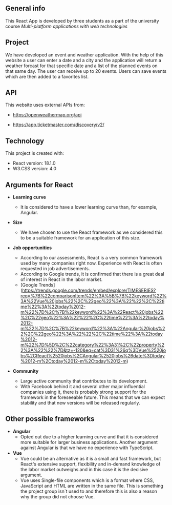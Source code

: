 ## General info
This React App is developed by three students as a part of the university course *Multi-platform applications with web technologies* 

## Project
We have developed an event and weather application. With the help of this website a user can enter a date and a city and the application will return a weather forcast for that specific date and a list of the planned events on that same day. The user can receive up to 20 events. Users can save events which are then added to a favorites list.

## API
This website uses external APIs from:

* https://openweathermap.org/api

* https://app.ticketmaster.com/discovery/v2/

## Technology
This project is created with:
* React version: 18.1.0
* W3.CSS version: 4.0

## Arguments for React
* **Learning curve** 
    * It is considered to have a lower learning curve than, for example, Angular.
* **Size** 
    * We have chosen to use the React framework as we considered this to be a suitable framework for an application of this size.
* **Job opportunities** 
    * According to our assessments, React is a very common framework used by many companies right now. Experience with React is often requested in job advertisements.
    * According to Google trends, it is confirmed that there is a great deal of interest in React in the labor market.
    * [Google Trends] (https://trends.google.com/trends/embed/explore/TIMESERIES?req=%7B%22comparisonItem%22%3A%5B%7B%22keyword%22%3A%22Vue%20jobs%22%2C%22geo%22%3A%22%22%2C%22time%22%3A%22today%2012-m%22%7D%2C%7B%22keyword%22%3A%22React%20jobs%22%2C%22geo%22%3A%22%22%2C%22time%22%3A%22today%2012-m%22%7D%2C%7B%22keyword%22%3A%22Angular%20jobs%22%2C%22geo%22%3A%22%22%2C%22time%22%3A%22today%2012-m%22%7D%5D%2C%22category%22%3A31%2C%22property%22%3A%22%22%7D&tz=-120&eq=cat%3D31%26q%3DVue%2520jobs%2CReact%2520jobs%2CAngular%2520jobs%26date%3Dtoday%2012-m%2Ctoday%2012-m%2Ctoday%2012-m)

* **Community**
    * Large active community that contributes to its development.
    * With Facebook behind it and several other major influential companies using it, there is probably strong support for the framework in the foreseeable future. This means that we can expect stability and that new versions will be released regularly.

## Other possible frameworks
* **Angular**
    * Opted out due to a higher learning curve and that it is considered more suitable for larger business applications. Another argument against        Angular is that we have no experience with TypeScript.
* **Vue**
    * Vue could be an alternative as it is a small and fast framework, but React's extensive support, flexibility and in-demand knowledge of the labor market outweighs and in this case it is the decisive argument.
    * Vue uses Single-file components which is a format where CSS, JavaScript and HTML are written in the same file. This is something the project group isn´t used to and therefore this is also a reason why the group did not choose Vue.
